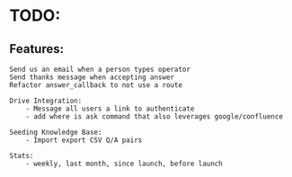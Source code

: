 # TODO:

## Features:
    Send us an email when a person types operator
    Send thanks message when accepting answer
    Refactor answer_callback to not use a route
    
    Drive Integration:
        - Message all users a link to authenticate
        - add where is ask command that also leverages google/confluence

    Seeding Knowledge Base:
        - Import export CSV Q/A pairs

    Stats:
        - weekly, last month, since launch, before launch
        